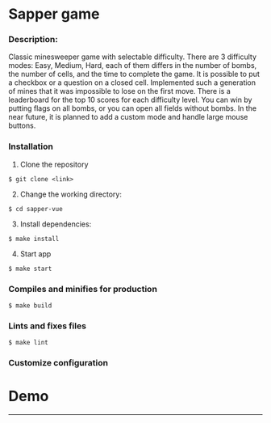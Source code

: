 # Sapper game

### Description:

Classic minesweeper game with selectable difficulty. There are 3 difficulty modes: Easy, Medium, Hard, each of them differs in the number of bombs, the number of cells, and the time to complete the game. It is possible to put a checkbox or a question on a closed cell. Implemented such a generation of mines that it was impossible to lose on the first move. There is a leaderboard for the top 10 scores for each difficulty level. You can win by putting flags on all bombs, or you can open all fields without bombs. In the near future, it is planned to add a custom mode and handle large mouse buttons.

### Installation

1. Clone the repository

```
$ git clone <link>
```

2. Change the working directory:

```
$ cd sapper-vue
```

3. Install dependencies:

```
$ make install
```

4. Start app

```
$ make start
```

### Compiles and minifies for production

```
$ make build
```

### Lints and fixes files

```
$ make lint
```

### Customize configuration

# Demo

---
